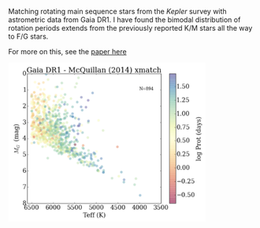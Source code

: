Matching rotating main sequence stars from the *Kepler* survey with astrometric data from Gaia DR1. I have found the bimodal distribution of rotation periods extends from the previously reported K/M stars all the way to F/G stars.

For more on this, see the [paper here](https://arxiv.org/abs/1610.08563)

<img src="fig.png" style="width: 400px;"/>
